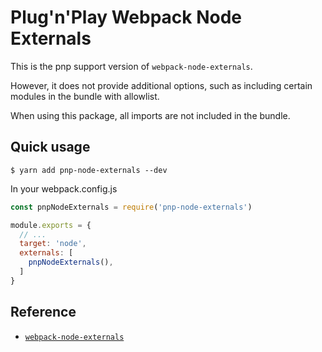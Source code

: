 # Plug'n'Play Webpack Node Externals

This is the pnp support version of `webpack-node-externals`. 


However, it does not provide additional options, such as including certain modules in the bundle with allowlist.

When using this package, all imports are not included in the bundle.

## Quick usage
```
$ yarn add pnp-node-externals --dev
```

In your webpack.config.js

```javascript
const pnpNodeExternals = require('pnp-node-externals')

module.exports = {
  // ...
  target: 'node',
  externals: [
    pnpNodeExternals(),
  ]
}
```

## Reference
- [`webpack-node-externals`](https://github.com/liady/webpack-node-externals)
